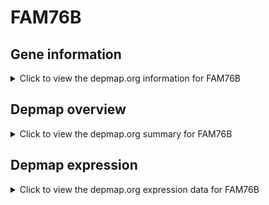 <h1>FAM76B</h1>

<h2>Gene information</h2>
<details>
  <summary>Click to view the depmap.org information for FAM76B</summary>
  <iframe src="https://depmap.org/portal/gene/FAM76B?tab=about" style="border:none;width:100%;height:800px"></iframe>
</details>

<h2>Depmap overview</h2>
<details>
  <summary>Click to view the depmap.org summary for FAM76B</summary>
  <iframe src="https://depmap.org/portal/gene/FAM76B?tab=overview" style="border:none;width:100%;height:800px"></iframe>
</details>

<h2>Depmap expression</h2>
<details>
  <summary>Click to view the depmap.org expression data for FAM76B</summary>
  <iframe src="https://depmap.org/portal/gene/FAM76B?tab=characterization" style="border:none;width:100%;height:800px"></iframe>
</details>


<!--
<h2>Reactome Pathway diagram</h2>
<details>
  <summary>Click to view Reactome pathway for FAM76B</summary>
  PNAME
</details>
-->


